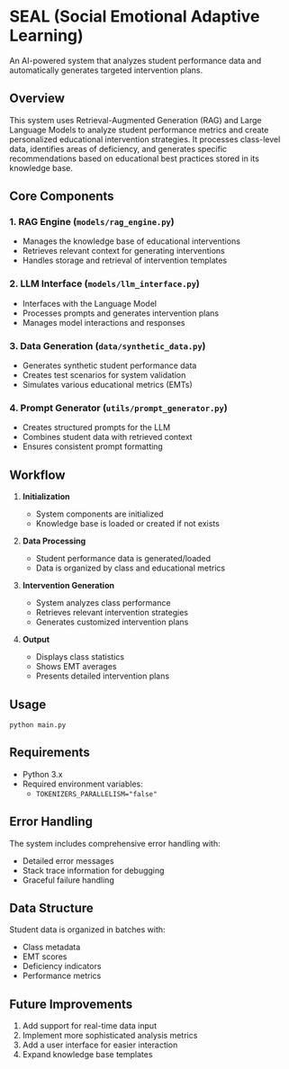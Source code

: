 # SEAL (Social Emotional Adaptive Learning)

An AI-powered system that analyzes student performance data and automatically generates targeted intervention plans.

## Overview

This system uses Retrieval-Augmented Generation (RAG) and Large Language Models to analyze student performance metrics and create personalized educational intervention strategies. It processes class-level data, identifies areas of deficiency, and generates specific recommendations based on educational best practices stored in its knowledge base.

## Core Components

### 1. RAG Engine (`models/rag_engine.py`)
- Manages the knowledge base of educational interventions
- Retrieves relevant context for generating interventions
- Handles storage and retrieval of intervention templates

### 2. LLM Interface (`models/llm_interface.py`)
- Interfaces with the Language Model
- Processes prompts and generates intervention plans
- Manages model interactions and responses

### 3. Data Generation (`data/synthetic_data.py`)
- Generates synthetic student performance data
- Creates test scenarios for system validation
- Simulates various educational metrics (EMTs)

### 4. Prompt Generator (`utils/prompt_generator.py`)
- Creates structured prompts for the LLM
- Combines student data with retrieved context
- Ensures consistent prompt formatting

## Workflow

1. **Initialization**
   - System components are initialized
   - Knowledge base is loaded or created if not exists

2. **Data Processing**
   - Student performance data is generated/loaded
   - Data is organized by class and educational metrics

3. **Intervention Generation**
   - System analyzes class performance
   - Retrieves relevant intervention strategies
   - Generates customized intervention plans

4. **Output**
   - Displays class statistics
   - Shows EMT averages
   - Presents detailed intervention plans

## Usage

```
python main.py
```


## Requirements

- Python 3.x
- Required environment variables:
  - `TOKENIZERS_PARALLELISM="false"`

## Error Handling

The system includes comprehensive error handling with:
- Detailed error messages
- Stack trace information for debugging
- Graceful failure handling

## Data Structure

Student data is organized in batches with:
- Class metadata
- EMT scores
- Deficiency indicators
- Performance metrics

## Future Improvements

1. Add support for real-time data input
2. Implement more sophisticated analysis metrics
3. Add a user interface for easier interaction
4. Expand knowledge base templates
